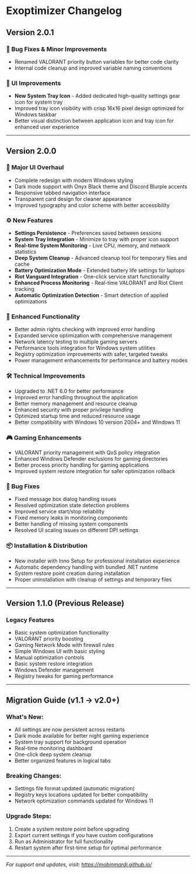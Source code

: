 # Exoptimizer Changelog

## Version 2.0.1
### 🐛 Bug Fixes & Minor Improvements
- Renamed VALORANT priority button variables for better code clarity
- Internal code cleanup and improved variable naming conventions

### 🎨 UI Improvements
- **New System Tray Icon** - Added dedicated high-quality settings gear icon for system tray
- Improved tray icon visibility with crisp 16x16 pixel design optimized for Windows taskbar
- Better visual distinction between application icon and tray icon for enhanced user experience

---

## Version 2.0.0
### 🎨 Major UI Overhaul
- Complete redesign with modern Windows styling
- Dark mode support with Onyx Black theme and Discord Blurple accents
- Responsive tabbed navigation interface
- Transparent card design for cleaner appearance
- Improved typography and color scheme with better accessibility

### ⚙️ New Features
- **Settings Persistence** - Preferences saved between sessions
- **System Tray Integration** - Minimize to tray with proper icon support
- **Real-time System Monitoring** - Live CPU, memory, and network statistics
- **Deep System Cleanup** - Advanced cleanup tool for temporary files and cache
- **Battery Optimization Mode** - Extended battery life settings for laptops
- **Riot Vanguard Integration** - One-click service start functionality
- **Enhanced Process Monitoring** - Real-time VALORANT and Riot Client tracking
- **Automatic Optimization Detection** - Smart detection of applied optimizations

### 🔧 Enhanced Functionality
- Better admin rights checking with improved error handling
- Expanded service optimization with comprehensive management
- Network latency testing to multiple gaming servers
- Performance tools integration for Windows system utilities
- Registry optimization improvements with safer, targeted tweaks
- Power management enhancements for performance and battery modes

### 🛠️ Technical Improvements
- Upgraded to .NET 6.0 for better performance
- Improved error handling throughout the application
- Better memory management and resource cleanup
- Enhanced security with proper privilege handling
- Optimized startup time and reduced resource usage
- Better compatibility with Windows 10 version 2004+ and Windows 11

### 🎮 Gaming Enhancements
- VALORANT priority management with QoS policy integration
- Enhanced Windows Defender exclusions for gaming directories
- Better process priority handling for gaming applications
- Improved system restore integration for safer optimization rollback

### 🐛 Bug Fixes
- Fixed message box dialog handling issues
- Resolved optimization state detection problems
- Improved service start/stop reliability
- Fixed memory leaks in monitoring components
- Better handling of missing system components
- Resolved UI scaling issues on different DPI settings

### 📦 Installation & Distribution
- New installer with Inno Setup for professional installation experience
- Automatic dependency handling with bundled .NET runtime
- System restore point creation during installation
- Proper uninstallation with cleanup of settings and temporary files

---

## Version 1.1.0 (Previous Release)
### Legacy Features
- Basic system optimization functionality
- VALORANT priority boosting
- Gaming Network Mode with firewall rules
- Simple Windows UI with basic styling
- Manual optimization controls
- Basic system restore integration
- Windows Defender management
- Registry tweaks for gaming performance

---

## Migration Guide (v1.1 → v2.0+)

### What's New:
- All settings are now persistent across restarts
- Dark mode available for better night gaming experience
- System tray support for background operation
- Real-time monitoring dashboard
- One-click deep system cleanup
- Better organized features in logical tabs

### Breaking Changes:
- Settings file format updated (automatic migration)
- Registry keys locations updated for better compatibility
- Network optimization commands updated for Windows 11

### Upgrade Steps:
1. Create a system restore point before upgrading
2. Export current settings if you have custom configurations
3. Run as Administrator for full functionality
4. Restart system after first-time setup for optimal performance

---

*For support and updates, visit: https://mobinmardi.github.io/*
